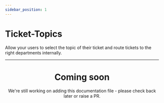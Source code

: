 ```yaml
---
sidebar_position: 1
---
```


# Ticket-Topics

Allow your users to select the topic of their ticket and route tickets to the right departments internally.

---
<center><h1>Coming soon</h1></center>
<center>We're still working on adding this documentation file - please check back later or raise a PR.</center>